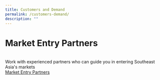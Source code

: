 ```yaml
---
title: Customers and Demand
permalink: /customers-demand/
description: ""
---
```

# Market Entry Partners
<br>Work with experienced partners who can guide you in entering Southeast Asia's markets
<br>[Market Entry Partners](https://www.edb.gov.sg/connections-concierge/service-providers.html?tab=general-service-providers&servicecategory=marketentryadvisory)